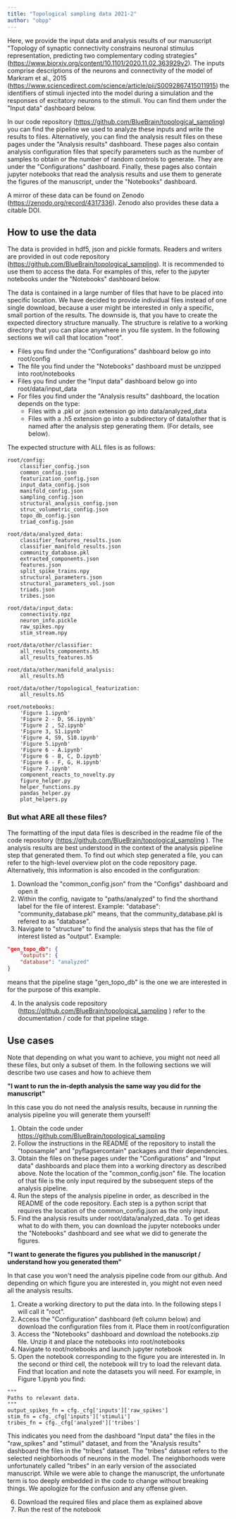 ```yaml
---
title: "Topological sampling data 2021-2"
author: "obpp"
---
```

Here, we provide the input data and analysis results of our manuscript "Topology of synaptic connectivity constrains neuronal stimulus representation, predicting two complementary coding strategies" (https://www.biorxiv.org/content/10.1101/2020.11.02.363929v2). The inputs comprise descriptions of the neurons and connectivity of the model of Markram et al., 2015 (https://www.sciencedirect.com/science/article/pii/S0092867415011915) the identifiers of stimuli injected into the model during a simulation and the responses of excitatory neurons to the stimuli. You can find them under the "Input data" dashboard below.

In our code repository (https://github.com/BlueBrain/topological_sampling) you can find the pipeline we used to analyze these inputs and write the results to files. Alternatively, you can find the analysis result files on these pages under the "Analysis results" dashboard. These pages also contain analysis configuration files that specify parameters such as the number of samples to obtain or the number of random controls to generate. They are under the "Configurations" dashboard. Finally, these pages also contain jupyter notebooks that read the analysis results and use them to generate the figures of the manuscript, under the "Notebooks" dashboard.

A mirror of these data can be found on Zenodo (https://zenodo.org/record/4317336). Zenodo also provides these data a citable DOI.

## How to use the data

The data is provided in hdf5, json and pickle formats. Readers and writers are provided in out code repository (https://github.com/BlueBrain/topological_sampling). It is recommended to use them to access the data. For examples of this, refer to the jupyter notebooks under the "Notebooks" dashboard below.

The data is contained in a large number of files that have to be placed into specific location. We have decided to provide individual files instead of one single download, because a user might be interested in only a specific, small portion of the results. The downside is, that you have to create the expected directory structure manually. The structure is relative to a working directory that you can place anywhere in you file system. In the following sections we will call that location "root".

* Files you find under the "Configurations" dashboard below go into root/config
* The file you find under the "Notebooks" dashboard must be unzipped into root/notebooks
* Files you find under the "Input data" dashboard below go into root/data/input_data
* For files you find under the "Analysis results" dashboard, the location depends on the type:
  * Files with a .pkl or .json extension go into data/analyzed_data
  * Files with a .h5 extension go into a subdirectory of data/other that is named after the analysis step generating them. (For details, see below).

The expected structure with ALL files is as follows:

```
root/config:
    classifier_config.json
    common_config.json
    featurization_config.json
    input_data_config.json
    manifold_config.json
    sampling_config.json
    structural_analysis_config.json
    struc_volumetric_config.json
    topo_db_config.json
    triad_config.json

root/data/analyzed_data:
    classifier_features_results.json
    classifier_manifold_results.json
    community_database.pkl
    extracted_components.json
    features.json
    split_spike_trains.npy
    structural_parameters.json
    structural_parameters_vol.json
    triads.json
    tribes.json

root/data/input_data:
    connectivity.npz
    neuron_info.pickle
    raw_spikes.npy
    stim_stream.npy

root/data/other/classifier:
    all_results_components.h5
    all_results_features.h5

root/data/other/manifold_analysis:
    all_results.h5

root/data/other/topological_featurization:
    all_results.h5

root/notebooks:
    'Figure 1.ipynb'
    'Figure 2 - D, S6.ipynb'
    'Figure 2 , S2.ipynb'
    'Figure 3, S1.ipynb'
    'Figure 4, S9, S10.ipynb'
    'Figure 5.ipynb'
    'Figure 6 - A.ipynb'
    'Figure 6 - B, C, D.ipynb'
    'Figure 6 - F, G, H.ipynb'
    'Figure 7.ipynb'
    component_reacts_to_novelty.py
    figure_helper.py
    helper_functions.py
    pandas_helper.py
    plot_helpers.py
```

### But what ARE all these files?

The formatting of the input data files is described in the readme file of the code repository (https://github.com/BlueBrain/topological_sampling ). The analysis results are best understood in the context of the analysis pipeline step that generated them. To find out which step generated a file, you can refer to the high-level overview plot on the code repository page. Alternatively, this information is also encoded in the configuration:

1. Download the "common_config.json" from the "Configs" dashboard and open it
2. Within the config, navigate to "paths/analyzed" to find the shorthand label for the file of interest. Example: "database": "community_database.pkl" means, that the community_database.pkl is refered to as "database".
3. Navigate to "structure" to find the analysis steps that has the file of interest listed as "output". Example:

```json
"gen_topo_db": {
    "outputs": {
    "database": "analyzed"
}
```

means that the pipeline stage "gen_topo_db" is the one we are interested in for the purpose of this example.

4. In the analysis code repository (https://github.com/BlueBrain/topological_sampling ) refer to the documentation / code for that pipeline stage.

## Use cases

Note that depending on what you want to achieve, you might not need all these files, but only a subset of them. In the following sections we will describe two use cases and how to achieve them

**"I want to run the in-depth analysis the same way you did for the manuscript"**

In this case you do not need the analysis results, because in running the analysis pipeline you will generate them yourself!

1. Obtain the code under https://github.com/BlueBrain/topological_sampling
2. Follow the instructions in the README of the repository to install the "toposample" and "pyflagsercontain" packages and their dependencies.
3. Obtain the files on these pages under the "Configurations" and "Input data" dashboards and place them into a working directory as described above. Note the location of the "common_config.json" file. The location of that file is the only input required by the subsequent steps of the analysis pipeline.
4. Run the steps of the analysis pipeline in order, as described in the README of the code repository. Each step is a python script that requires the location of the common_config.json as the only input.
5. Find the analysis results under root/data/analyzed_data . To get ideas what to do with them, you can download the jupyter notebooks under the "Notebooks" dashboard and see what we did to generate the figures.

**"I want to generate the figures you published in the manuscript / understand how you generated them"**

In that case you won't need the analysis pipeline code from our github. And depending on which figure you are interested in, you might not even need all the analysis results.

1. Create a working directory to put the data into. In the following steps I will call it "root".
2. Access the "Configuration" dashboard (left column below) and download the configuration files from it. Place them in root/configuration
3. Access the "Notebooks" dashboard and download the notebooks.zip file. Unzip it and place the notebooks into root/notebooks
4. Navigate to root/notebooks and launch jupyter notebook
5. Open the notebook corresponding to the figure you are interested in. In the second or third cell, the notebook will try to load the relevant data. Find that location and note the datasets you will need. For example, in Figure 1.ipynb you find:

```
"""
Paths to relevant data. 
"""
output_spikes_fn = cfg._cfg['inputs']['raw_spikes']
stim_fn = cfg._cfg['inputs']['stimuli']
tribes_fn = cfg._cfg['analyzed']['tribes']
```

This indicates you need from the dashboard "Input data" the files in the "raw_spikes" and "stimuli" dataset, and from the "Analysis results" dashboard the files in the "tribes" dataset. The "tribes" dataset refers to the selected neighborhoods of neurons in the model. The neighborhoods were unfortunately called "tribes" in an early version of the associated manuscript. While we were able to change the manuscript, the unfortunate term is too deeply embedded in the code to change without breaking things. We apologize for the confusion and any offense given.

6. Download the required files and place them as explained above
7. Run the rest of the notebook

